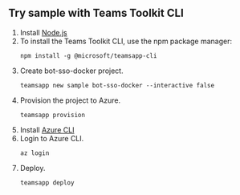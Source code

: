 ## Try sample with Teams Toolkit CLI

1. Install [Node.js](https://nodejs.org/download/)
1. To install the Teams Toolkit CLI, use the npm package manager:
   ```
   npm install -g @microsoft/teamsapp-cli
   ```
1. Create bot-sso-docker project.
   ```
   teamsapp new sample bot-sso-docker --interactive false
   ```
1. Provision the project to Azure.
   ```
   teamsapp provision
   ```
1. Install [Azure CLI](https://learn.microsoft.com/cli/azure/install-azure-cli)
1. Login to Azure CLI.
   ```
   az login
   ```
1. Deploy.
   ```
   teamsapp deploy
   ```